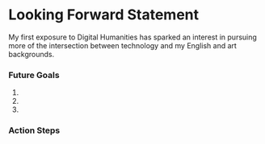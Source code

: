 # Looking Forward Statement

My first exposure to Digital Humanities has sparked an interest in pursuing more of the intersection between technology and my English and art backgrounds.

### Future Goals
1.

2. 

3. 
   
### Action Steps

